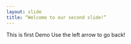 ```yaml
---
layout: slide
title: “Welcome to our second slide!”
---
```

This is first Demo
Use the left arrow to go back!
